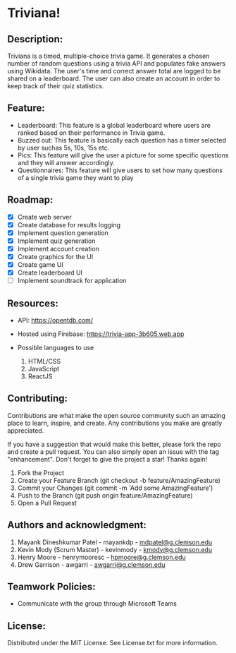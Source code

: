 # Triviana!

## Description:

Triviana is a timed, multiple-choice trivia game. It generates a chosen number of random questions using a trivia API and populates fake answers using Wikidata. The user's time and correct answer total are logged to be shared on a leaderboard. The user can also create an account in order to keep track of their quiz statistics.

## Feature: 

- Leaderboard: This feature is a global leaderboard where users are ranked based on their performance in Trivia game.
- Buzzed out: This feature is basically each question has a timer selected by user suchas 5s, 10s, 15s etc. 
- Pics: This feature will give the user a picture for some specific questions and they will answer accordingly.
- Questionnaires: This feature will give users to set how many questions of a single trivia game they want to play

## Roadmap:
- [x] Create web server
- [x] Create database for results logging
- [x] Implement question generation
- [x] Implement quiz generation
- [x] Implement account creation
- [X] Create graphics for the UI
- [X] Create game UI
- [X] Create leaderboard UI
- [ ] Implement soundtrack for application

## Resources:
- API: https://opentdb.com/
- Hosted using Firebase: https://trivia-app-3b605.web.app

- Possible languages to use
  1. HTML/CSS
  2. JavaScript
  3. ReactJS

## Contributing:

Contributions are what make the open source community such an amazing place to learn, inspire, and create. Any contributions you make are greatly appreciated.

If you have a suggestion that would make this better, please fork the repo and create a pull request. You can also simply open an issue with the tag "enhancement". Don't forget to give the project a star! Thanks again!

1. Fork the Project
2. Create your Feature Branch (git checkout -b feature/AmazingFeature)
3. Commit your Changes (git commit -m 'Add some AmazingFeature')
4. Push to the Branch (git push origin feature/AmazingFeature)
5. Open a Pull Request

## Authors and acknowledgment:

1. Mayank Dineshkumar Patel - mayankdp - mdpatel@g.clemson.edu
2. Kevin Mody (Scrum Master) - kevinmody - kmody@g.clemson.edu
3. Henry Moore - henrymooresc - hpmoore@g.clemson.edu
4. Drew Garrison - awgarri - awgarri@g.clemson.edu

## Teamwork Policies:
- Communicate with the group through Microsoft Teams


## License:

Distributed under the MIT License. See License.txt for more information.

